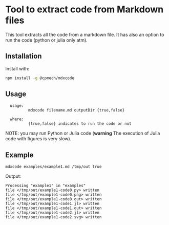 # Tool to extract code from Markdown files

This tool extracts all the code from a markdown file. It has also an option to run the code (python or julia only atm).

## Installation

Install with:

```bash
npm install -g @cpmech/mdxcode
```

## Usage

```
  usage:
          mdxcode filename.md outputDir {true,false}

  where:
          {true,false} indicates to run the code or not
```

NOTE: you may run Python or Julia code (**warning** The execution of Julia code with figures is very slow).

## Example

```
mdxcode examples/example1.md /tmp/out true
```

Output:

```
Processing "example1" in "examples"
file </tmp/out/example1-code0.py> written
file </tmp/out/example1-code0.png> written
file </tmp/out/example1-code0.out> written
file </tmp/out/example1-code1.jl> written
file </tmp/out/example1-code1.out> written
file </tmp/out/example1-code2.jl> written
file </tmp/out/example1-code2.svg> written
```

